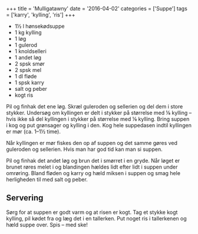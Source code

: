 +++
title = 'Mulligatawny'
date = '2016-04-02'
categories = ['Suppe']
tags = ['karry', 'kylling', 'ris']
+++

- 1½ l hønsekødsuppe
- 1 kg kylling
- 1 løg
- 1 gulerod
- 1 knoldselleri
- 1 andet løg
- 2 spsk smør
- 2 spsk mel
- 1 dl fløde
- 1 spsk karry
- salt og peber
- kogt ris

Pil og finhak det ene løg. Skræl guleroden og sellerien og del dem i store stykker. Undersøg om kyllingen er delt i
stykker på størrelse med ⅛ kylling – hvis ikke så del kyllingen i stykker på størrelse med ⅛ kylling. Bring suppen i kog
og put grønsager og kylling i den. Kog hele suppedasen indtil kyllingen er mør (ca. 1–1½ time).

Når kyllingen er mør fiskes den op af suppen og det samme gøres ved guleroden og sellerien. Hvis man har god tid kan man
si suppen.

Pil og finhak det andet løg og brun det i smørret i en gryde. Når løget er brunet røres melet i og blandingen hældes
lidt efter lidt i suppen under omrøring. Bland fløden og karry og hæld miksen i suppen og smag hele herligheden til med
salt og peber.

## Servering

Sørg for at suppen er godt varm og at risen er kogt. Tag et stykke kogt kylling, pil kødet fra og læg det i en
tallerken. Put noget ris i tallerkenen og hæld suppe over. Spis – med ske!
